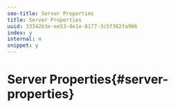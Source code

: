 ```yaml
---
seo-title: Server Properties
title: Server Properties
uuid: 33342b3e-ee53-4e1e-8177-3c5f362fa986
index: y
internal: n
snippet: y
---
```


# Server Properties{#server-properties}

